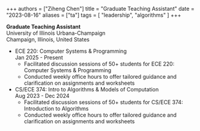+++
authors = ["Ziheng Chen"]
title = "Graduate Teaching Assistant"
date = "2023-08-16"
aliases = ["ta"]
tags = [
    "leadership",
    "algorithms"
]
+++
 
**Graduate Teaching Assistant**  
University of Illinois Urbana-Champaign  
Champaign, Illinois, United States  
- ECE 220: Computer Systems & Programming  
Jan 2025 - Present
    - Facilitated discussion sessions of 50+ students for ECE 220: Computer Systems & Programming
    - Conducted weekly office hours to offer tailored guidance and clarification on assignments and worksheets
- CS/ECE 374: Intro to Algorithms & Models of Computation  
Aug 2023 - Dec 2024
    - Facilitated discussion sessions of 50+ students for CS/ECE 374: Introduction to Algorithms
    - Conducted weekly office hours to offer tailored guidance and clarification on assignments and worksheets

